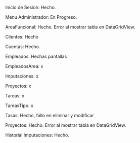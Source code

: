 Inicio de Sesion: Hecho.

Menu Administrador: En Progreso.

AreaFuncional: Hecho. Error al mostrar tabla en DataGridView.

Clientes: Hecho 

Cuentas: Hecho.

Empleados: Hechas pantallas

EmpleadosArea: x

Imputaciones: x

Proyectos: x

Tareas: x

TareasTipo: x

Tasas: Hecho, fallo en eliminar y modificar 

Proyectos: Hecho. Error al mostrar tabla en DataGridView.

Historial Imputaciones: Hecho.
